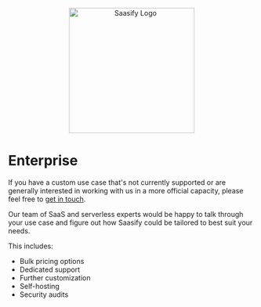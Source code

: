 <p align="center">
  <a href="https://saasify.sh" title="Saasify">
    <img src="/_media/logo.png" alt="Saasify Logo" width="256" />
  </a>
</p>

# Enterprise

If you have a custom use case that's not currently supported or are generally interested in working with us in a more official capacity, please feel free to [get in touch](mailto:info@saasify.sh).

Our team of SaaS and serverless experts would be happy to talk through your use case and figure out how Saasify could be tailored to best suit your needs.

This includes:

- Bulk pricing options
- Dedicated support
- Further customization
- Self-hosting
- Security audits
